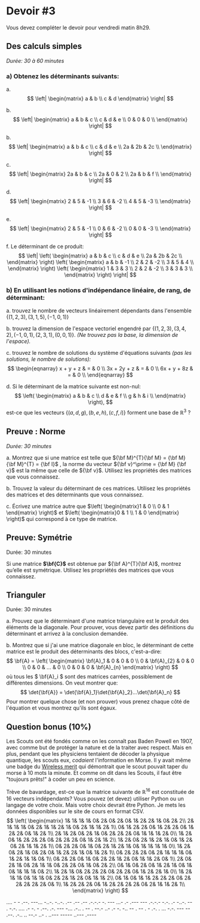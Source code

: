 # Devoir #3

Vous devez compléter le devoir pour vendredi matin 8h29.

## Des calculs simples

*Durée: 30 à 60 minutes*

### a) Obtenez les déterminants suivants:

a. 
$$
\left|
\begin{matrix}
a & b \\
c & d
\end{matrix}
\right|
$$

b. 
$$
\left|
\begin{matrix}
a & b & c \\
c & d & e \\
0 & 0 & 0 \\
\end{matrix}
\right|
$$

b. 
$$
\left|
\begin{matrix}
a & b & c \\
c & d & e \\
2a & 2b & 2c \\
\end{matrix}
\right|
$$

c. 
$$
\left|
\begin{matrix}
2a & b & c \\
2a & 0 & 2 \\
2a & b & f \\
\end{matrix}
\right|
$$

d. 
$$
\left|
\begin{matrix}
2 & 5 & -1 \\
3 & 6 & -2 \\
4 & 5 & -3 \\
\end{matrix}
\right|
$$

e. 
$$
\left|
\begin{matrix}
2 & 5 & -1 \\
0 & 6 & -2 \\
0 & 0 & -3 \\
\end{matrix}
\right|
$$

f. Le déterminant de ce produit:
$$
\left|
\left(
\begin{matrix}
a & b & c \\
c & d & e \\
2a & 2b & 2c \\
\end{matrix}
\right)
\left(
\begin{matrix}
a & b & -1 \\
2 & 2 & -2 \\
3 & 5 & 4 \\
\end{matrix}
\right)
\left(
\begin{matrix}
1 & 3 & 3 \\
2 & 2 & -2 \\
3 & 3 & 3 \\
\end{matrix}
\right)
\right|
$$





###  b) En utilisant les notions d'indépendance linéaire, de rang, de déterminant:

a. trouvez le nombre de vecteurs linéairement dépendants dans l'ensemble $\left\{ (1,2,3), (3,1,5), (-1,0,1) \right\}$

b. trouvez la dimension de l'espace vectoriel engendré par $\left\{ (1,2,3), (3,4,2), (-1,0,1), (2,3,1), (0,0,1)\right\}$.  *(Ne trouvez pas la base, la dimension de l'espace).*

c. trouvez le nombre de solutions du système d'équations suivants *(pas les solutions, le nombre de solutions):*
$$
\begin{eqnarray}
x + y + z & = & 0 \\
3x + 2y + z & = & 0 \\
6x + y + 8z & = & 0 \\
\end{eqnarray}
$$

d. Si le déterminant de la matrice suivante est non-nul:
$$
\left(
\begin{matrix}
a & b & c \\
d & e & f \\
g & h & i \\
\end{matrix}
\right),
$$
est-ce que les vecteurs $\left\{(a,d,g),(b,e,h),(c,f,i)\right\}$ forment une base de ${\mathbb{R}^3}$ ?

## Preuve : Norme

*Durée: 30 minutes*

a. Montrez que si une matrice est telle que ${\bf M}^{T}{\bf M} = {\bf M}{\bf M}^{T} = {\bf I}$ , la norme du vecteur ${\bf v}^\prime = {\bf M} {\bf v}$ est la même que celle de ${\bf v}$. Utilisez les propriétés des matrices que vous connaissez.

b. Trouvez la valeur du déterminant de ces matrices.  Utilisez les propriétés des matrices et des déterminants que vous connaissez.

c. Écrivez une matrice autre que $\left( \begin{matrix}1 & 0 \\ 0 & 1 \end{matrix} \right)$ et $\left( \begin{matrix}0 & 1 \\ 1 & 0 \end{matrix} \right)$ qui correspond à ce type de matrice.



## Preuve: Symétrie

Durée: 30 minutes

Si une matrice **$\bf{C}$** est obtenue par ${\bf A}^{T}{\bf A}$, montrez qu’elle est symétrique. Utilisez les propriétés des matrices que vous connaissez.

## Trianguler

Durée: 30 minutes

a. Prouvez que le déterminant d'une matrice triangulaire est le produit des éléments de la diagonale. Pour prouver, vous devez partir des définitions du déterminant et arrivez à la conclusion demandée.

b. Montrez que si j'ai une matrice diagonale en bloc, le déterminant de cette matrice est le produit des déterminants des blocs, c'est-a-dire:
$$
\bf{A} = 
\left(
\begin{matrix}
\bf{A}_1 & 0 & 0 & 0 \\
0        & \bf{A}_{2} & 0 & 0 \\
0       & 0 & ... &  0 \\
0       & 0 & 0 & \bf{A}_{n} 
\end{matrix}
\right)
$$
où tous les $ \bf{A}_i $ sont des matrices carrées, possiblement de différentes dimensions. On veut montrer que:
$$
\det{\bf{A}} = \det{\bf{A}_1}\det{\bf{A}_2}...\det{\bf{A}_n}
$$
Pour montrer quelque chose (et non prouver) vous prenez chaque côté de l'équation et vous montrez qu'ils sont égaux.



## Question bonus (10%)

Les Scouts ont été fondés comme on les connaît pas Baden Powell en 1907, avec comme but de protéger la nature et de la traiter avec respect. Mais en plus, pendant que les physiciens tentaient de décoder la physique quantique, les scouts eux, *codaient* l'information en Morse. Il y avait même une badge du [Wireless merit](http://meritbadge.org/wiki/index.php/Wireless) qui démontrait que le scout pouvait taper du morse à 10 mots la minute. Et comme on dit dans les Scouts, il faut être "toujours prêts!" à coder un peu en science. 

Trève de bavardage, est-ce que la matrice suivante de $\mathbb{R}^{16}$ est constituée de 16 vecteurs indépendants? Vous pouvez (et devez) utiliser Python ou un langage de votre choix. Mais votre choix devrait être Python. Je mets les données disponibles sur le site de cours en format CSV.
$$
\left(
\begin{matrix}
1&	1&	1&	1&	0&	2&	0&	2&	0&	1&	2&	2&	1&	0&	2&	2\\
2&	1&	1&	1&	0&	2&	1&	1&	2&	1&	0&	2&	1&	1&	2&	1\\
0&	1&	2&	2&	0&	1&	2&	2&	0&	1&	2&	2&	0&	1&	2&	1\\
2&	1&	2&	0&	2&	1&	0&	2&	2&	2&	0&	1&	1&	1&	2&	0\\
1&	2&	0&	1&	2&	2&	2&	0&	2&	2&	2&	0&	1&	2&	1&	2\\
1&	2&	0&	2&	1&	2&	1&	0&	1&	2&	0&	2&	1&	1&	2&	1\\
0&	2&	2&	0&	1&	0&	2&	1&	2&	1&	0&	1&	1&	1&	1&	0\\
1&	2&	0&	2&	1&	0&	2&	0&	1&	2&	2&	1&	0&	1&	2&	1\\
0&	2&	2&	2&	0&	2&	1&	1&	1&	0&	1&	2&	1&	1&	0&	1\\
0&	2&	2&	0&	1&	0&	2&	2&	1&	2&	0&	1&	1&	2&	0&	1\\
2&	0&	2&	1&	0&	2&	1&	1&	0&	2&	2&	0&	1&	0&	2&	2\\
0&	1&	0&	2&	0&	1&	2&	1&	0&	1&	0&	1&	1&	1&	0&	2\\
1&	2&	1&	0&	2&	2&	2&	0&	2&	2&	0&	1&	2&	2&	1&	0\\
1&	2&	1&	1&	0&	1&	1&	0&	2&	2&	1&	2&	0&	1&	1&	2\\
0&	1&	0&	1&	1&	2&	2&	2&	0&	2&	2&	2&	2&	2&	0&	1\\
1&	2&	2&	2&	0&	1&	2&	2&	2&	2&	0&	2&	1&	1&	2&	1\\
\end{matrix}
\right)
$$








.... - - .--. ---... -..-. -..-. .-- .-- .-- .-.-.- -. --- ...- .- .--- --- .-.-.- -.-. .- -..-. -- . -.-. .... .- -. - .--. .-. --- -... .-.. . -- . --.- ..- .- -. -.. -- . -- . - .-. . ... -.-. --- -- .--. .-.. .. --.- ..- . ..--- ----- ..--- .----

